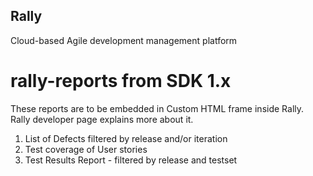 ## Rally
Cloud-based Agile development management platform

# rally-reports from SDK 1.x

These reports are to be embedded in Custom HTML frame inside Rally. Rally developer page explains more about it.

1) List of Defects filtered by release and/or iteration
2) Test coverage of User stories
3) Test Results Report - filtered by release and testset
